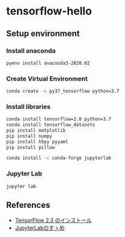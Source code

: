 # tensorflow-hello

## Setup environment

### Install anaconda

```zsh
pyenv install anaconda3-2020.02
```

### Create Virtual Environment

```zsh
conda create -n py37_tensorflow python=3.7
```

### Install libraries

```zsh
conda install tensorflow=2.0 python=3.7
conda install tensorflow_datasets
pip install matplotlib
pip install numpy
pip install h5py pyyaml
pip install pillow

conda install -c conda-forge jupyterlab
```

### Jupyter Lab

```zsh
jupyter lab
```

## References

- [TensorFlow 2.3 のインストール](https://www.kkaneko.jp/tools/ubuntu/ubuntu_tensorflow2.html)
- [JupyterLabのすゝめ](https://qiita.com/kirikei/items/a1639954ce5ccaf7ac3c)
